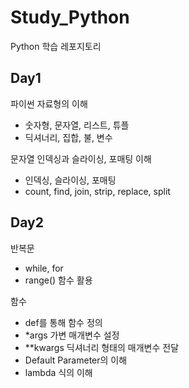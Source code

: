 # Study_Python
Python 학습 레포지토리

## Day1
파이썬 자료형의 이해
  - 숫자형, 문자열, 리스트, 튜플
  - 딕셔너리, 집합, 불, 변수

문자열 인덱싱과 슬라이싱, 포매팅 이해
  - 인덱싱, 슬라이싱, 포매팅
  - count, find, join, strip, replace, split
  
## Day2
반복문
  - while, for
  - range() 함수 활용
  
함수
  - def를 통해 함수 정의
  - *args 가변 매개변수 설정
  - **kwargs 딕셔너리 형태의 매개변수 전달
  - Default Parameter의 이해
  - lambda 식의 이해
